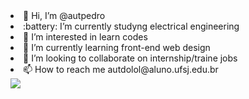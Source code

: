 <body>
<li>👋 Hi, I’m @autpedro<br>
<li>:battery: I’m currently studyng electrical engineering</li>
<li>👀 I’m interested in learn codes<br>
<li>🌱 I’m currently learning front-end web design<br>
<li>💞️ I’m looking to collaborate on internship/traine jobs<br>
<li>📫 How to reach me autdolol@aluno.ufsj.edu.br<br>
<img src="https://pbs.twimg.com/profile_images/591818220006309888/h5AFqHxI_400x400.png">
<body>

<!---
autpedro/autpedro is a ✨ special ✨ repository because its `README.md` (this file) appears on your GitHub profile.
You can click the Preview link to take a look at your changes.
--->
